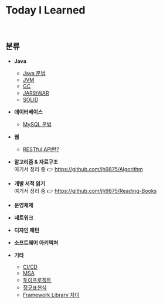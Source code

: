 Today I Learned
===

<br>

## 분류

- **Java**
  - [Java 문법](Java/Java_문법_Contents.md)
  - [JVM](Java/JVM.md)
  - [GC](Java/GC.md)
  - [JAR와WAR](Java/JAR와WAR.md)
  - [SOLID](Java/SOLID.md)
  
- **데이터베이스**
  - [MySQL 문법](Database/MySQL_문법_Contents.md)
  
- **웹**
  - [RESTful API란?](Web/restful_api.md)
  
- **알고리즘 & 자료구조** <br>
  여기서 정리 중 👉 https://github.com/jh9875/Algorithm

- **개발 서적 읽기** <br>
  여기서 정리 중 👉 https://github.com/jh9875/Reading-Books

- **운영체제**
- **네트워크**
- **디자인 패턴**
- **소프트웨어 아키텍처**
- **기타**
  - [CI/CD](Etc/CI_CD.md)
  - [MSA](Etc/MSA.md)
  - [토이프로젝트](Etc/토이프로젝트.md)
  - [정규표현식](Etc/정규표현식.md)
  - [Framework Library 차이](Etc/Framework_Library_차이.md)



